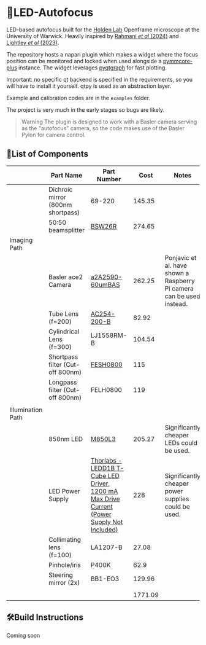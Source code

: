 ﻿# 🚨LED-Autofocus
LED-based autofocus built for the [Holden Lab](https://holdenlab.github.io/) Openframe microscope at the University of Warwick. Heavily inspired by [Rahmani _et al_ (2024)](https://opg.optica.org/oe/fulltext.cfm?uri=oe-32-8-13331&id=548369) and [Lightley _et al_ (2023)](https://onlinelibrary.wiley.com/doi/10.1111/jmi.13219).

The repository hosts a napari plugin which makes a widget where the focus position can be monitored and locked when used alongside a [pymmcore-plus](https://pymmcore-plus.github.io/pymmcore-plus/) instance. The widget leverages [pyqtgraph](https://pyqtgraph.readthedocs.io/) for fast plotting. 

Important: no specific qt backend is specified in the requirements, so you will have to install it yourself. qtpy is used as an abstraction layer.

Example and calibration codes are in the `examples` folder.

The project is very much in the early stages so bugs are likely.

> Warning
> The plugin is designed to work with a Basler camera serving as the "autofocus" camera, so the code makes use of the Basler Pylon for camera control.

## 📃List of Components
|                   | Part Name                         | Part Number                                                                                                                                              | Cost    | Notes                                                                 |
| ----------------- | --------------------------------- | -------------------------------------------------------------------------------------------------------------------------------------------------------- | ------- | --------------------------------------------------------------------- |
|                   | Dichroic mirror (800nm shortpass) | 69-220                                                                                                                                                   | 145.35  |                                                                       |
|                   | 50:50 beamsplitter                | [BSW26R](https://www.thorlabs.com/thorproduct.cfm?partnumber=BSW26R)                                                                                     | 274.65  |                                                                       |
| Imaging Path      |                                   |                                                                                                                                                          |         |                                                                       |
|                   | Basler ace2 Camera                | [a2A2590-60umBAS](https://www.edmundoptics.com/p/basler-ace2-a2a2590-60umbas-monochrome-usb3-basic-camera/44055/)                                        | 262.25  | Ponjavic et al. have shown a Raspberry Pi camera can be used instead. |
|                   | Tube Lens (f=200)                 | [AC254-200-B](https://www.thorlabs.com/thorproduct.cfm?partnumber=AC254-200-B)                                                                           | 82.92   |                                                                       |
|                   | Cylindrical Lens (f=300)          | LJ1558RM-B                                                                                                                                               | 104.54  |                                                                       |
|                   | Shortpass filter (Cut-off 800nm)  | [FESH0800](https://www.thorlabs.com/thorproduct.cfm?partnumber=FESH0800)                                                                                 | 115     |                                                                       |
|                   | Longpass filter (Cut-off 800nm)   | FELH0800                                                                                                                                                 | 119     |                                                                       |
|                   |                                   |                                                                                                                                                          |         |                                                                       |
| Illumination Path |                                   |                                                                                                                                                          |         |                                                                       |
|                   | 850nm LED                         | [M850L3](https://www.thorlabs.com/thorproduct.cfm?partnumber=M850L3)                                                                                     | 205.27  | Significantly cheaper LEDs could be used.                             |
|                   | LED Power Supply                  | [Thorlabs - LEDD1B T-Cube LED Driver, 1200 mA Max Drive Current (Power Supply Not Included)](https://www.thorlabs.com/thorproduct.cfm?partnumber=LEDD1B) | 228     | Significantly cheaper power supplies could be used.                   |
|                   | Collimating lens (f=100)          | LA1207-B                                                                                                                                                 | 27.08   |                                                                       |
|                   | Pinhole/iris                      | P400K                                                                                                                                                    | 62.9    |                                                                       |
|                   | Steering mirror (2x)              | BB1-EO3                                                                                                                                                  | 129.96  |                                                                       |
|                   |                                   |                                                                                                                                                          |         |                                                                       |
|                   |                                   |                                                                                                                                                          | 1771.09 |                                                                       |
## 🛠️Build Instructions
Coming soon

